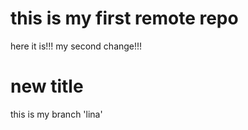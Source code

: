 # this is my first remote repo
here it is!!!
my second change!!!
# new title
this is my branch 'lina'